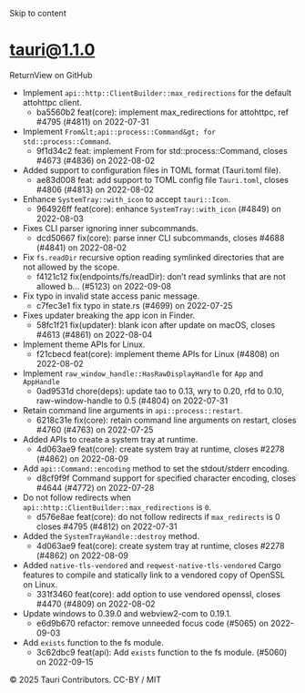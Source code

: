 Skip to content
# tauri@1.1.0
ReturnView on GitHub
  * Implement `api::http::ClientBuilder::max_redirections` for the default attohttpc client. 
    * ba5560b2 feat(core): implement max_redirections for attohttpc, ref #4795 (#4811) on 2022-07-31
  * Implement `From&lt;api::process::Command&gt; for std::process::Command`. 
    * 9f1d34c2 feat: implement From<Command> for std::process::Command, closes #4673 (#4836) on 2022-08-02
  * Added support to configuration files in TOML format (Tauri.toml file). 
    * ae83d008 feat: add support to TOML config file `Tauri.toml`, closes #4806 (#4813) on 2022-08-02
  * Enhance `SystemTray::with_icon` to accept `tauri::Icon`. 
    * 964926ff feat(core): enhance `SystemTray::with_icon` (#4849) on 2022-08-03
  * Fixes CLI parser ignoring inner subcommands. 
    * dcd50667 fix(core): parse inner CLI subcommands, closes #4688 (#4841) on 2022-08-02
  * Fix `fs.readDir` recursive option reading symlinked directories that are not allowed by the scope. 
    * f4121c12 fix(endpoints/fs/readDir): don’t read symlinks that are not allowed b… (#5123) on 2022-09-08
  * Fix typo in invalid state access panic message. 
    * c7fec3e1 fix typo in state.rs (#4699) on 2022-07-25
  * Fixes updater breaking the app icon in Finder. 
    * 58fc1f21 fix(updater): blank icon after update on macOS, closes #4613 (#4861) on 2022-08-04
  * Implement theme APIs for Linux. 
    * f21cbecd feat(core): implement theme APIs for Linux (#4808) on 2022-08-02
  * Implement `raw_window_handle::HasRawDisplayHandle` for `App` and `AppHandle`
    * 0ad9531d chore(deps): update tao to 0.13, wry to 0.20, rfd to 0.10, raw-window-handle to 0.5 (#4804) on 2022-07-31
  * Retain command line arguments in `api::process::restart`. 
    * 6218c31e fix(core): retain command line arguments on restart, closes #4760 (#4763) on 2022-07-25
  * Added APIs to create a system tray at runtime. 
    * 4d063ae9 feat(core): create system tray at runtime, closes #2278 (#4862) on 2022-08-09
  * Add `api::Command::encoding` method to set the stdout/stderr encoding. 
    * d8cf9f9f Command support for specified character encoding, closes #4644 (#4772) on 2022-07-28
  * Do not follow redirects when `api::http::ClientBuilder::max_redirections` is `0`. 
    * d576e8ae feat(core): do not follow redirects if `max_redirects` is 0 closes #4795 (#4812) on 2022-07-31
  * Added the `SystemTrayHandle::destroy` method. 
    * 4d063ae9 feat(core): create system tray at runtime, closes #2278 (#4862) on 2022-08-09
  * Added `native-tls-vendored` and `reqwest-native-tls-vendored` Cargo features to compile and statically link to a vendored copy of OpenSSL on Linux. 
    * 331f3460 feat(core): add option to use vendored openssl, closes #4470 (#4809) on 2022-08-02
  * Update windows to 0.39.0 and webview2-com to 0.19.1. 
    * e6d9b670 refactor: remove unneeded focus code (#5065) on 2022-09-03
  * Add `exists` function to the fs module. 
    * 3c62dbc9 feat(api): Add `exists` function to the fs module. (#5060) on 2022-09-15


© 2025 Tauri Contributors. CC-BY / MIT
